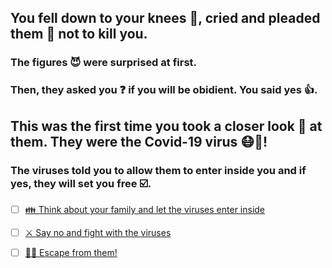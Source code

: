 ## You fell down to your knees 🧎, cried and pleaded them 🙏 not to kill you.
### The figures 😈 were surprised at first. 
### Then, they asked you ❓ if you will be obidient. You said yes 👍.

## **This was the first time you took a closer look 🧐 at them. They were the Covid-19 virus 😷🦠!**

### The viruses told you to allow them to enter inside you and if yes, they will set you free ☑️.

- [ ] [👪 Think about your family and let the viruses enter inside](../WIP.md)

- [ ] [⚔️ Say no and fight with the viruses](1-DB.md)

- [ ] [🏃‍♂️ Escape from them!](../WIP.md)
